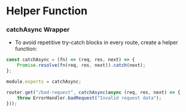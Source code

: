 # Helper Function

### **catchAsync** Wrapper
- To avoid repetitive try-catch blocks in every route, create a helper function:
```js
const catchAsync = (fn) => (req, res, next) => {
    Promise.resolve(fn(req, res, next)).catch(next);
};

module.exports = catchAsync;

router.get("/bad-request", catchAsync(async (req, res, next) => {
    throw ErrorHandler.badRequest("Invalid request data");
}));
```
